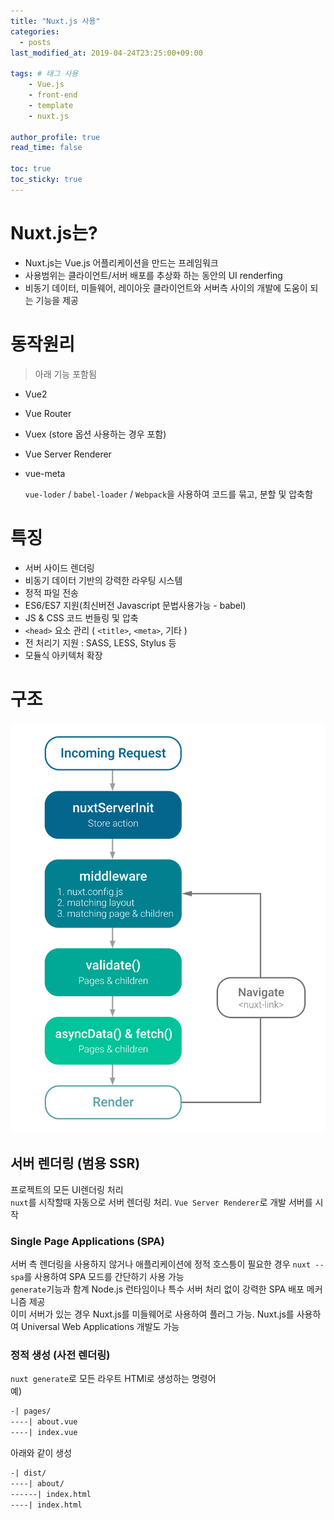 ```yaml
---
title: "Nuxt.js 사용"
categories: 
  - posts
last_modified_at: 2019-04-24T23:25:00+09:00

tags: # 태그 사용
    - Vue.js
    - front-end
    - template
    - nuxt.js

author_profile: true
read_time: false

toc: true
toc_sticky: true
---
```

Nuxt.js는?
===  
- Nuxt.js는 Vue.js 어플리케이션을 만드는 프레임워크
- 사용범위는 클라이언트/서버 배포를 추상화 하는 동안의 UI renderfing
- 비동기 데이터, 미들웨어, 레이아웃 클라이언트와 서버측 사이의 개발에 도움이 되는 기능을 제공

# 동작원리
> 아래 기능 포함됨  

- Vue2
- Vue Router
- Vuex (store 옵션 사용하는 경우 포함)
- Vue Server Renderer
- vue-meta  

    `vue-loder` / `babel-loader` / `Webpack`을 사용하여 코드를 묶고, 분할 및 압축함 


# 특징
- 서버 사이드 렌더링
- 비동기 데이터 기반의 강력한 라우팅 시스템
- 정적 파일 전송
- ES6/ES7 지원(최신버전 Javascript 문법사용가능 - babel)
- JS & CSS 코드 번들링 및 압축
- `<head>` 요소 관리 ( `<title>`, `<meta>`, 기타 )
- 전 처리기 지원 : SASS, LESS, Stylus 등
- 모듈식 아키텍처 확장

# 구조
![nux-schema](/assets/images/post/nuxt-schema.svg)

## 서버 렌더링 (범용 SSR)
프로젝트의 모든 UI렌더링 처리  
`nuxt`를 시작할때 자동으로 서버 렌더링 처리. `Vue Server Renderer`로 개발 서버를 시작

### Single Page Applications (SPA)  
서버 측 렌더링을 사용하지 않거나 애플리케이션에 정적 호스틍이 필요한 경우 `nuxt --spa`를 사용하여 SPA 모드를 간단하기 사용 가능  
`generate`기능과 함계 Node.js 런타임이나 특수 서버 처리 없이 강력한 SPA 배포 메커니즘 제공  
이미 서버가 있는 경우 Nuxt.js를 미들웨어로 사용하여 플러그 가능. 
Nuxt.js를 사용하여 Universal Web Applications 개발도 가능  

### 정적 생성 (사전 렌더링)
`nuxt generate`로 모든 라우트 HTMl로 생성하는 명령어  
예)
```html
-| pages/
----| about.vue
----| index.vue
```
아래와 같이 생성
```html
-| dist/
----| about/
------| index.html
----| index.html
```
